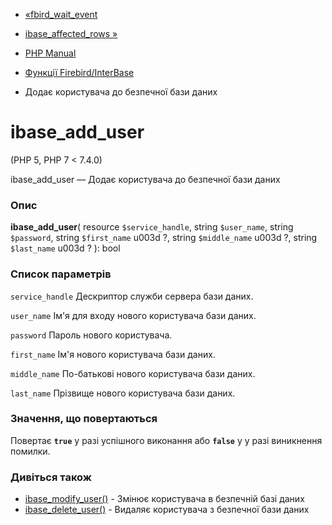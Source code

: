 - [«fbird_wait_event](function.fbird-wait-event.md)
- [ibase_affected_rows »](function.ibase-affected-rows.md)

- [PHP Manual](index.md)
- [Функції Firebird/InterBase](ref.ibase.md)
- Додає користувача до безпечної бази даних

# ibase_add_user

(PHP 5, PHP 7 \< 7.4.0)

ibase_add_user — Додає користувача до безпечної бази даних

### Опис

**ibase_add_user**(
resource `$service_handle`,
string `$user_name`,
string `$password`,
string `$first_name` u003d ?,
string `$middle_name` u003d ?,
string `$last_name` u003d ?
): bool

### Список параметрів

`service_handle`
Дескриптор служби сервера бази даних.

`user_name`
Ім'я для входу нового користувача бази даних.

`password`
Пароль нового користувача.

`first_name`
Ім'я нового користувача бази даних.

`middle_name`
По-батькові нового користувача бази даних.

`last_name`
Прізвище нового користувача бази даних.

### Значення, що повертаються

Повертає **`true`** у разі успішного виконання або **`false`** у
у разі виникнення помилки.

### Дивіться також

- [ibase_modify_user()](function.ibase-modify-user.md) - Змінює
користувача в безпечній базі даних
- [ibase_delete_user()](function.ibase-delete-user.md) - Видаляє
користувача з безпечної бази даних
